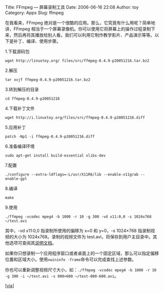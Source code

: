 Title: FFmpeg — 屏幕录制工具
Date: 2006-06-16 22:08
Author: toy
Category: Apps
Slug: ffmpeg

在我看来，FFmpeg
绝对是一个很酷的应用。那么，它究竟有什么用呢？简单地讲，FFmpeg
相当于一个屏幕录像机。你可以使用它将屏幕上的操作过程录制下来，然后再将其播放给别人看。我们可以利用它制作教学影片、产品演示等等。以下是补丁、编译、使用步骤。

1.下载源码包

`wget http://linuxtoy.org/ files/src/ffmpeg-0.4.9-p20051216.tar.bz2`

2.解压

`tar xvjf ffmpeg-0.4.9-p20051216.tar.bz2`

3.转到解压的目录

`cd ffmpeg-0.4.9-p20051216`

4.下载补丁文件

`wget http://i.linuxtoy.org/files/src/ffmpeg-0.4.9-p20051216.diff`

5.应用补丁

`patch -Np1 -i ffmpeg-0.4.9-p20051216.diff`

6.准备编译环境

`sudo apt-get install build-essential xlibs-dev`

7.配置

`./configure --extra-ldflags=-L/usr/X11R6/lib --enable-x11grab --enable-gpl`

8.编译

`make`

9.使用

`./ffmpeg -vcodec mpeg4 -b 1000 -r 10 -g 300 -vd x11:0,0 -s 1024x768 ~/test.avi`

其中，-vd x11:0,0 指录制所使用的偏移为 x=0 和 y=0，-s 1024×768
指录制视频的大小为 1024x768。录制的视频文件为
test.avi，将保存到用户主目录中。其他选项可查阅其[说明文档](http://ffmpeg.mplayerhq.hu/ffmpeg-doc.html)。

如果你只想录制一个应用程序窗口或者桌面上的一个固定区域，那么可以指定偏移位置和区域大小。使用`xwininfo -frame`命令可以完成查找上述参数。

你也可以重新调整视频尺寸大小，如：`./ffmpeg -vcodec mpeg4 -b 1000 -r 10 -g 300 -i ~/test.avi -s 800×600 ~/test-800-600.avi`。

[[via](http://ubuntu.wordpress.com/2006/06/08/how-to-create-a-screencast-in-ubuntu/)]
